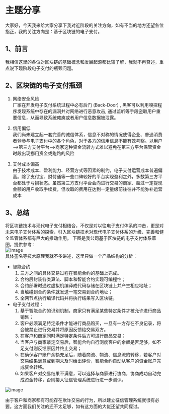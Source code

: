 # 主题分享
大家好，今天我来给大家分享下我对近阶段的关注方向，如有不当的地方还望各位指正，我的关注方向是：基于区块链的电子支付。  
## 1、前言
我相信这里的各位对区块链的基础概念和发展起源都比较了解，我就不再赘述，重点说下现阶段电子支付的瓶颈问题。
## 2、区块链的电子支付瓶颈
1. 网络安全风险   
厂家在开发电子支付系统过程中必有后门 (Back-Door) , 黑客可以利用嗅探程序发现系统中存在的漏洞并对网络进行恶意攻击, 通过监听等手段盗取用户重要信息，从而导致系统瘫痪或者用户信息数据被泄露。

2. 信用偏低  
我们尚未建立起一套完善的诚信体系，信息不对称的情况使得企业、普通消费者登参与电子支付中的各个角色，对于各方的信用信息不能有效考察。以用户—&gt;第三方支付平台—&gt;商家这种资金流转方式难以避免在第三方平台保管资金时段出现挪用资金或跑路的风险

3. 支付成本偏高  
由于技术成本、盈利能力、经营方式等因素的制约，电子支付运营成本普遍偏高。除了支付宝、财付通等一些口碑较好的平台实现盈利之外，多数第三方平台都处于亏损状态。虽然第三方支付平台会向进行交易的商家、超过一定提现金额的用户收取手续费，但收取的费用在达到一定量级前往往并不能弥补运营成本

## 3、总结
将区块链技术与现代电子支付相结合，不仅是对以往电子支付体系的冲击，更是对未来电子支付体系的探索，引入区块链技术对现代电子支付体系的升级、完善和健全监管体系都有巨大的推动作用。
下图是我公司基于区块链的电子支付体系草图，提供参考：  
![image](http://static.cocolian.cn/img/20190216_002722.png)  
 具体签名等技术原理我就不多讲述，这里只做一个产品结构的分析：
-  智能合约
   1.  三方之间的具体交易过程在智能合约的基础上完成。
   2.  合约层封装各类算法、脚本和智能合约实现可编程性；
   3.  合约部署时通过虚拟机编译成代码存储在区块链上并产生相应地址；
   4.  当触碰到合约条件就发送一笔交易到合约地址；
   5.  全网节点执行编译代码并将执行结果写入区块链。
-  电子支付过程：
   1.  基于智能合约的识别机制，商家只有满足某些特定条件才被允许进行商品销售；
   2.  客户必须满足特定条件才能进行商品购买，一旦有一方存在不良记录，将会被禁止进行交易并将原因反馈给交易双方。
   3.  在客户和商家同时满足特定条件后方可进行商品交易；
   4.  当客户与商家敲定交易后，智能合约自行测度客户的余额是否足够，如不足支付则反馈原因并终止交易；
   5.  在确保客户账户余额充足后，随着商流、物流、信息流的转移，若客户对交易结果满意或到期未及时给出评价，智能合约自动从客户的资金账户完成资金转移。
   6.  如果客户对交易结果不满意，可以选择与商家进行协商，协商成功自动完成资金转移，否则接入征信管理系统进行进一步测评。  

![image](http://static.cocolian.cn/img/20190216_003640.png)

由于客户和商家都有可能存在欺诈交易的行为，所以建立征信管理系统就很有必要。这方面我们关注的还不太足够，如有这方面的大佬还望共同探讨。
